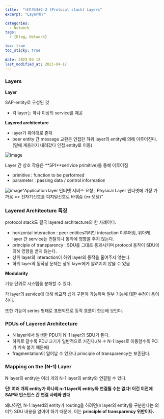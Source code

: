 ```yaml
---
title:  "네트워크#2-2 [Protocol stack] Layers"
excerpt: "Layer란?"

categories:
  - Network
tags:
  - [Blog, Network]

toc: true
toc_sticky: true
 
date: 2023-04-12
last_modified_at: 2023-04-12
---
```

### Layers

**Layer**

SAP-entity로 구성된 것

-   각 layer는 하나 이상의 service를 제공

**Layered architecture**

-   layer가 위아래로 존재
-   peer entity 간 message 교환은 인접한 하위 layer의 entity에 의해 이루어진다. (밑에 계층까지 내려갔다 인접 entity로 이동)

![image](https://user-images.githubusercontent.com/62383521/231222345-8cde35c4-2956-40df-a0e1-837d77576871.png)

Layer 간 상호 작용은 **SP(**serlvice primitive)를 통해 이루어짐 

-   primitive : function to be performed
-   parameter : passing data / control information

![image](https://user-images.githubusercontent.com/62383521/231222376-5545c730-adc8-4916-9ad3-643fc3f8e033.png)"Application layer 인터넷 서비스 요청 , Physical Layer 인터넷에 가장 가까움 =&gt; 전자기신호를 디지털신호로 바꿔줌 (ex:모뎀)"

### Layered Architecture 특징

protocol stack도 결국 layered architecture의 한 사례이다.

-   horizontal interaction : peer entities끼리만 interaction 이루어짐, 위아래 layer 간 service는 전달되나 동작에 영향을 주지 않는다.
-   principle of transparency : SDU를 그대로 통과시키며 protocol 동작이 SDU에 의해 영향을 받지 않는다. 
-   상위 layer의 interaction이 하위 layer의 동작을 줄여주지 않는다.
-   하위 layer의 동작상 문제는 상위 layer에게 알려지지 않을 수 있음

**Modularity**

기능 단위로 시스템을 분해할 수 있다.

각 layer의 service에 대해 비교적 쉽게 구현이 가능하며 일부 기능에 대한 수정이 용이하다.

또한 기능이 series 형태로 표현되므로 동작 흐름이 한눈에 보인다.

### PDUs of Layered Architecture

-   N layer에서 발생한 PDU가 N-1 layer의 SDU가 된다.
-   하위로 갈수록 PDU 크기가 일반적으로 커진다.(N -> N-1 layer로 이동할수록 PCI가 계속 붙기 때문에)
-   fragmentation이 일어날 수 있으나 principle of transparency는 보존된다.

### Mapping on the (N-1) Layer

N layer의 entity는 여러 개의 N-1 layer의 entity와 연결될 수 있다. 

**단! 여러 개의 entity가 하나의 n-1 layer의 entity와 연결될 수는 없다! 이건 이전에 SAP와 인스턴스 간 연결 사례와 반대**

왜냐하면, N-1 layerd의 entity가 routing을 하려면(n layer의 entity를 구분한다는 의미?) SDU 내용을 알아야 하기 때문에, 이는 **principle of transparency 위반이다.**

